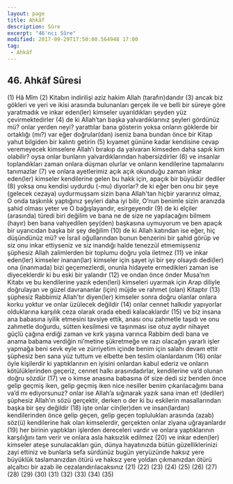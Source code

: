 ```yaml
---
layout: page
title: Ahkâf
description: Sûre
excerpt: "46'ncı Sûre"
modified: 2017-09-29T17:50:00.564948 17:00
tag: 
 - Ahkâf
---
```


## 46. Ahkâf Sûresi

(1) Hâ Mîm
(2) Kitabın indirilişi aziz hakim Allah (tarafın)dandır
(3) ancak biz gökleri ve yeri ve ikisi arasında bulunanları gerçek ile ve belli bir süreye göre yaratmadık ve inkar eden(ler) kimseler uyarıldıkları şeyden yüz çevirmektedirler
(4) de ki Allah’tan başka yalvardıklarınız şeyleri gördünüz mü? onlar yerden neyi? yarattılar bana gösterin yoksa onların göklerde bir ortaklığı (mı?) var eğer doğrular(dan) iseniz bana bundan önce bir Kitap yahut bilgiden bir kalıntı getirin 
(5) kıyamet gününe kadar kendisine cevap veremeyecek kimselere Allah’ı bırakıp da yalvaran kimseden daha sapık kim olabilir? oysa onlar bunların yalvardıklarından habersizdirler
(6) ve insanlar toplandıkları zaman onlara düşman olurlar ve onların kendilerine tapmalarını tanımazlar
(7) ve onlara ayetlerimiz açık açık okunduğu zaman inkar eden(ler) kimseler kendilerine gelen bu hakk için, apaçık bir büyüdür dediler
(8) yoksa onu kendisi uydurdu (-mu) diyorlar? de ki eğer ben onu bir şeye (gelecek cezaya) uydurmuşsam sizin bana Allah'tan hiçbir yararınız olmaz, O onda taşkınlık yaptığınız şeyleri daha iyi bilir, O’nun benimle sizin aranızda şahid olması yeter ve O bağışlayandır, esirgeyendir 
(9) de ki elçiler (arasında) türedi biri değilim ve bana ne de size ne yapılacağını bilmem (hayır) ben bana vahyedilen şey(den) başkasına uymuyorum ve ben apaçık bir uyarıcıdan başka bir şey değilim
(10) de ki Allah katından ise eğer, hiç düşündünüz mü? ve İsrail oğullarından bunun benzerini bir şahid görüp ve siz onu inkar ettiyseniz ve siz inandığı halde tenezzül etmemişseniz şüphesiz Allah zalimlerden bir toplumu doğru yola iletmez 
(11) ve inkar eden(ler) kimseler inanan(lar) kimseler için şayet iyi bir şey olsaydı dedi(ler) ona (inanmada) bizi geçemezlerdi, onunla hidayete ermedikleri zaman ise diyeceklerdir ki bu eski bir yalandır
(12) ve ondan önce önder Musa’nın Kitabı ve bu kendilerine yazık eden(leri) kimseleri uyarmak için Arap diliyle doğrulayan ve güzel davrananlar (için) müjde ve rahmet (olan) Kitaptır 
(13) şüphesiz Rabbimiz Allah’tır diyen(ler) kimseler sonra doğru olanlar onlara korku yoktur ve onlar üzülecek değildir
(14) onlar cennet halkıdır yapıyorlar olduklarına karşılık ceza olarak orada ebedi kalacaklardır 
(15) ve biz insana ana babasına iyilik etmesini tavsiye ettik, anası onu zahmetle taşıdı ve onu zahmetle doğurdu, sütten kesilmesi ve taşınması ise otuz aydır nihayet güçlü çağına erdiği zaman ve kırk yaşına varınca Rabbim dedi bana ve anama babama verdiğin ni’metine şükretmeğe ve razı olacağın yararlı işler yapmağa beni sevk eyle ve zürriyetim içinde benim için salahı devam ettir şüphesiz ben sana yüz tuttum ve elbette ben teslim olanlardanım
(16) onlar öyle kişilerdir ki yaptıklarının en iyisini onlardan kabul ederiz ve onların kötülüklerinden geçeriz, cennet halkı arasındadırlar, kendilerine va’d olunan doğru sözdür
(17) ve o kimse anasına babasına öf size dedi siz benden önce gelip geçmiş iken, gelip geçmiş iken nice nesiller benim çıkarılacağımı bana va’d mı ediyorsunuz? onlar ise Allah’a sığınarak yazık sana iman et! (dediler) şüphesiz Allah’ın sözü gerçektir, derken o der ki bu eskilerin masallarından başka bir şey değildir
(18) işte onlar cin(ler)den ve insan(lardan) kendilerinden önce gelip geçen, gelip geçen toplulukları arasında (azab) söz(ü) kendilerine hak olan kimselerdir, gerçekten onlar ziyana uğrayanlardır
(19) her birinin yaptıkları işlerden dereceleri vardır ve onlara yaptıklarının karşılığını tam verir ve onlara asla haksızlık edilmez
(20) ve inkar eden(ler) kimseler ateşe sunulacakları gün, dünya hayatınızda bütün güzelliklerinizi zayi ettiniz ve bunlarla sefa sürdünüz bugün yeryüzünde haksız yere büyüklük taslamanızdan ötürü ve haksız yere yoldan çıkmanızdan ötürü alçaltıcı bir azab ile cezalandırılacaksınız
(21) 
(22) 
(23) 
(24) 
(25) 
(26) 
(27) 
(28) 
(29) 
(30) 
(31) 
(32) 
(33) 
(34) 
(35) 
